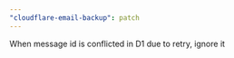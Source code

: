 ```yaml
---
"cloudflare-email-backup": patch
---
```


When message id is conflicted in D1 due to retry, ignore it
